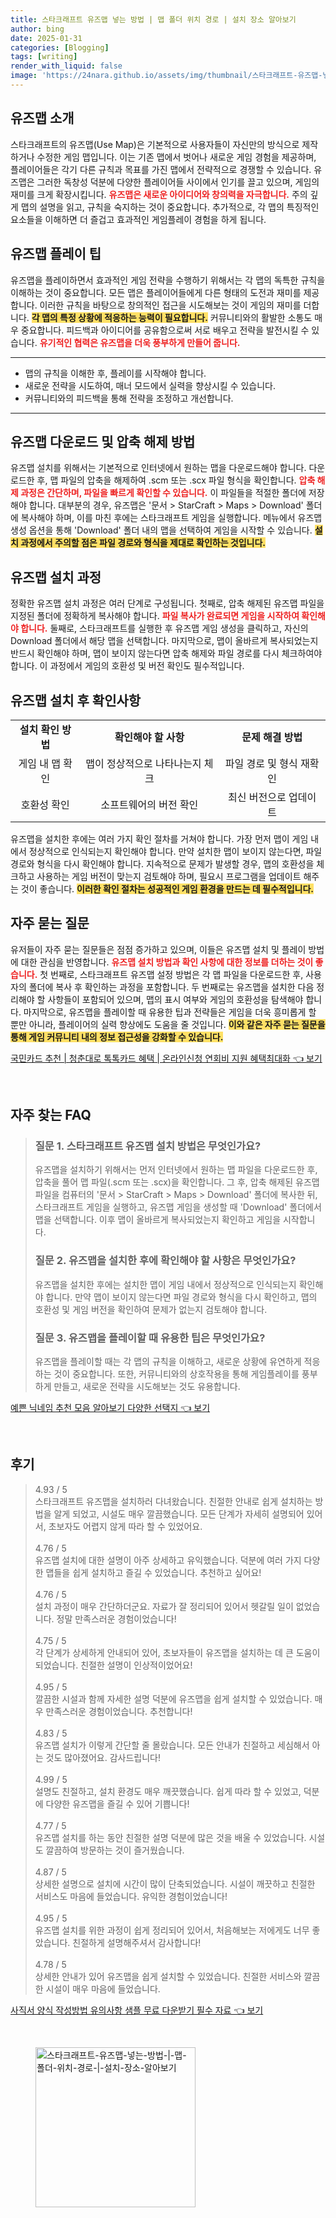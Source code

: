 ```yaml
---
title: 스타크래프트 유즈맵 넣는 방법 | 맵 폴더 위치 경로 | 설치 장소 알아보기
author: bing
date: 2025-01-31
categories: [Blogging]
tags: [writing]
render_with_liquid: false
image: 'https://24nara.github.io/assets/img/thumbnail/스타크래프트-유즈맵-넣는-방법-|-맵-폴더-위치-경로-|-설치-장소-알아보기.webp'
---
```



<h2 id='유즈맵_소개'>유즈맵 소개</h2>

<p>스타크래프트의 유즈맵(Use Map)은 기본적으로 사용자들이 자신만의 방식으로 제작하거나 수정한 게임 맵입니다. 이는 기존 맵에서 벗어나 새로운 게임 경험을 제공하며, 플레이어들은 각기 다른 규칙과 목표를 가진 맵에서 전략적으로 경쟁할 수 있습니다. 유즈맵은 그러한 독창성 덕분에 다양한 플레이어들 사이에서 인기를 끌고 있으며, 게임의 재미를 크게 확장시킵니다. <b><span style="color: #ee2323;">유즈맵은 새로운 아이디어와 창의력을 자극합니다.</span></b> 주의 깊게 맵의 설명을 읽고, 규칙을 숙지하는 것이 중요합니다. 추가적으로, 각 맵의 특징적인 요소들을 이해하면 더 즐겁고 효과적인 게임플레이 경험을 하게 됩니다. </p>

<h2 id='유즈맵_플레이_팁'>유즈맵 플레이 팁</h2>

<p>유즈맵을 플레이하면서 효과적인 게임 전략을 수행하기 위해서는 각 맵의 독특한 규칙을 이해하는 것이 중요합니다. 모든 맵은 플레이어들에게 다른 형태의 도전과 재미를 제공합니다. 이러한 규칙을 바탕으로 창의적인 접근을 시도해보는 것이 게임의 재미를 더합니다. <b><span style="background-color: #ffe066;">각 맵의 특정 상황에 적응하는 능력이 필요합니다.</span></b> 커뮤니티와의 활발한 소통도 매우 중요합니다. 피드백과 아이디어를 공유함으로써 서로 배우고 전략을 발전시킬 수 있습니다. <b><span style="color: #ee2323;">유기적인 협력은 유즈맵을 더욱 풍부하게 만들어 줍니다.</span></b></p>

<hr />

<ul>
    <li>맵의 규칙을 이해한 후, 플레이를 시작해야 합니다.</li>
    <li>새로운 전략을 시도하여, 매너 모드에서 실력을 향상시킬 수 있습니다.</li>
    <li>커뮤니티와의 피드백을 통해 전략을 조정하고 개선합니다.</li>
</ul>

<hr />

<h2 id='유즈맵_다운로드_및_압축_해제_방법'>유즈맵 다운로드 및 압축 해제 방법</h2>

<p>유즈맵 설치를 위해서는 기본적으로 인터넷에서 원하는 맵을 다운로드해야 합니다. 다운로드한 후, 맵 파일의 압축을 해제하여 .scm 또는 .scx 파일 형식을 확인합니다. <b><span style="color: #ee2323;">압축 해제 과정은 간단하며, 파일을 빠르게 확인할 수 있습니다.</span></b> 이 파일들을 적절한 폴더에 저장해야 합니다. 대부분의 경우, 유즈맵은 '문서 > StarCraft > Maps > Download' 폴더에 복사해야 하며, 이를 마친 후에는 스타크래프트 게임을 실행합니다. 메뉴에서 유즈맵 생성 옵션을 통해 'Download' 폴더 내의 맵을 선택하여 게임을 시작할 수 있습니다. <b><span style="background-color: #ffe066;">설치 과정에서 주의할 점은 파일 경로와 형식을 제대로 확인하는 것입니다.</span></b></p>

<h2 id='유즈맵_설치_과정'>유즈맵 설치 과정</h2>

<p>정확한 유즈맵 설치 과정은 여러 단계로 구성됩니다. 첫째로, 압축 해제된 유즈맵 파일을 지정된 폴더에 정확하게 복사해야 합니다. <b><span style="color: #ee2323;">파일 복사가 완료되면 게임을 시작하여 확인해야 합니다.</span></b> 둘째로, 스타크래프트를 실행한 후 유즈맵 게임 생성을 클릭하고, 자신의 Download 폴더에서 해당 맵을 선택합니다. 마지막으로, 맵이 올바르게 복사되었는지 반드시 확인해야 하며, 맵이 보이지 않는다면 압축 해제와 파일 경로를 다시 체크하여야 합니다. 이 과정에서 게임의 호환성 및 버전 확인도 필수적입니다. </p>

<h2 id='유즈맵_설치_후_확인사항'>유즈맵 설치 후 확인사항</h2>

<table>
    <tr>
        <td style="text-align: center; height: 17px;"><b>설치 확인 방법</b></td>
        <td style="text-align: center; height: 17px;"><b>확인해야 할 사항</b></td>
        <td style="text-align: center; height: 17px;"><b>문제 해결 방법</b></td>
    </tr>
    <tr>
        <td style="text-align: center; height: 17px;">게임 내 맵 확인</td>
        <td style="text-align: center; height: 17px;">맵이 정상적으로 나타나는지 체크</td>
        <td style="text-align: center; height: 17px;">파일 경로 및 형식 재확인</td>
    </tr>
    <tr>
        <td style="text-align: center; height: 17px;">호환성 확인</td>
        <td style="text-align: center; height: 17px;">소프트웨어의 버전 확인</td>
        <td style="text-align: center; height: 17px;">최신 버전으로 업데이트</td>
    </tr>
</table>

<p>유즈맵을 설치한 후에는 여러 가지 확인 절차를 거쳐야 합니다. 가장 먼저 맵이 게임 내에서 정상적으로 인식되는지 확인해야 합니다. 만약 설치한 맵이 보이지 않는다면, 파일 경로와 형식을 다시 확인해야 합니다. 지속적으로 문제가 발생할 경우, 맵의 호환성을 체크하고 사용하는 게임 버전이 맞는지 검토해야 하며, 필요시 프로그램을 업데이트 해주는 것이 좋습니다. <b><span style="background-color: #ffe066;">이러한 확인 절차는 성공적인 게임 환경을 만드는 데 필수적입니다.</span></b></p>

<h2 id='자주_묻는_질문'>자주 묻는 질문</h2>

<p>유저들이 자주 묻는 질문들은 점점 증가하고 있으며, 이들은 유즈맵 설치 및 플레이 방법에 대한 관심을 반영합니다. <b><span style="color: #ee2323;">유즈맵 설치 방법과 확인 사항에 대한 정보를 더하는 것이 좋습니다.</span></b> 첫 번째로, 스타크래프트 유즈맵 설정 방법은 각 맵 파일을 다운로드한 후, 사용자의 폴더에 복사 후 확인하는 과정을 포함합니다. 두 번째로는 유즈맵을 설치한 다음 정리해야 할 사항들이 포함되어 있으며, 맵의 표시 여부와 게임의 호환성을 탐색해야 합니다. 마지막으로, 유즈맵을 플레이할 때 유용한 팁과 전략들은 게임을 더욱 흥미롭게 할 뿐만 아니라, 플레이어의 실력 향상에도 도움을 줄 것입니다. <b><span style="background-color: #ffe066;">이와 같은 자주 묻는 질문을 통해 게임 커뮤니티 내의 정보 접근성을 강화할 수 있습니다.</span></b></p>


<p><a class="click-button" title="국민카드 추천 | 청춘대로 톡톡카드 혜택 | 온라인신청 연회비 지원 혜택최대화" href="https://24nara.github.io/posts/%EA%B5%AD%EB%AF%BC%EC%B9%B4%EB%93%9C-%EC%B6%94%EC%B2%9C-%EC%B2%AD%EC%B6%98%EB%8C%80%EB%A1%9C-%ED%86%A1%ED%86%A1%EC%B9%B4%EB%93%9C-%ED%98%9C%ED%83%9D-%EC%98%A8%EB%9D%BC%EC%9D%B8%EC%8B%A0%EC%B2%AD-%EC%97%B0%ED%9A%8C%EB%B9%84-%EC%A7%80%EC%9B%90-%ED%98%9C%ED%83%9D%EC%B5%9C%EB%8C%80%ED%99%94/" rel="dofollow">국민카드 추천 | 청춘대로 톡톡카드 혜택 | 온라인신청 연회비 지원 혜택최대화 👈 보기</a></p><br>
<h2 id='자주_찾는_FAQ'>자주 찾는 FAQ</h2>
<div itemscope="" itemtype="https://schema.org/FAQPage"> 
<blockquote> 
<div itemscope="" itemprop="mainEntity" itemtype="https://schema.org/Question"> 
<h3 itemprop="name">질문 1. 스타크래프트 유즈맵 설치 방법은 무엇인가요?</h3> 
<div itemscope="" itemprop="acceptedAnswer" itemtype="https://schema.org/Answer"> 
<span itemprop="text"> 
<p>유즈맵을 설치하기 위해서는 먼저 인터넷에서 원하는 맵 파일을 다운로드한 후, 압축을 풀어 맵 파일(.scm 또는 .scx)을 확인합니다. 그 후, 압축 해제된 유즈맵 파일을 컴퓨터의 '문서 > StarCraft > Maps > Download' 폴더에 복사한 뒤, 스타크래프트 게임을 실행하고, 유즈맵 게임을 생성할 때 'Download' 폴더에서 맵을 선택합니다. 이후 맵이 올바르게 복사되었는지 확인하고 게임을 시작합니다.</p> 
</span> 
</div> 
</div> 
<div itemscope="" itemprop="mainEntity" itemtype="https://schema.org/Question"> 
<h3 itemprop="name">질문 2. 유즈맵을 설치한 후에 확인해야 할 사항은 무엇인가요?</h3> 
<div itemscope="" itemprop="acceptedAnswer" itemtype="https://schema.org/Answer"> 
<span itemprop="text"> 
<p>유즈맵을 설치한 후에는 설치한 맵이 게임 내에서 정상적으로 인식되는지 확인해야 합니다. 만약 맵이 보이지 않는다면 파일 경로와 형식을 다시 확인하고, 맵의 호환성 및 게임 버전을 확인하여 문제가 없는지 검토해야 합니다.</p> 
</span> 
</div> 
</div> 
<div itemscope="" itemprop="mainEntity" itemtype="https://schema.org/Question"> 
<h3 itemprop="name">질문 3. 유즈맵을 플레이할 때 유용한 팁은 무엇인가요?</h3> 
<div itemscope="" itemprop="acceptedAnswer" itemtype="https://schema.org/Answer"> 
<span itemprop="text"> 
<p>유즈맵을 플레이할 때는 각 맵의 규칙을 이해하고, 새로운 상황에 유연하게 적응하는 것이 중요합니다. 또한, 커뮤니티와의 상호작용을 통해 게임플레이를 풍부하게 만들고, 새로운 전략을 시도해보는 것도 유용합니다.</p> 
</span> 
</div> 
</div> 
</blockquote> 
</div>
<p><a class="click-button" title="예쁜 닉네임 추천 모음 알아보기 다양한 선택지" href="https://24nara.github.io/posts/%EC%98%88%EC%81%9C-%EB%8B%89%EB%84%A4%EC%9E%84-%EC%B6%94%EC%B2%9C-%EB%AA%A8%EC%9D%8C-%EC%95%8C%EC%95%84%EB%B3%B4%EA%B8%B0-%EB%8B%A4%EC%96%91%ED%95%9C-%EC%84%A0%ED%83%9D%EC%A7%80/" rel="dofollow">예쁜 닉네임 추천 모음 알아보기 다양한 선택지 👈 보기</a></p><br>
<h2 id='후기'>후기</h2>
<div itemscope itemtype="https://schema.org/Product">
  <blockquote>
  <div itemprop="review" itemscope itemtype="https://schema.org/Review">
      <div itemprop="reviewRating" itemscope itemtype="https://schema.org/Rating"> <span itemprop="ratingValue">4.93</span> / <span itemprop="bestRating">5</span> </div>
      <span itemprop="reviewBody">스타크래프트 유즈맵을 설치하러 다녀왔습니다. 친절한 안내로 쉽게 설치하는 방법을 알게 되었고, 시설도 매우 깔끔했습니다. 모든 단계가 자세히 설명되어 있어서, 초보자도 어렵지 않게 따라 할 수 있었어요.</span>
  </div>
  <br>
  <div itemprop="review" itemscope itemtype="https://schema.org/Review">
      <div itemprop="reviewRating" itemscope itemtype="https://schema.org/Rating"> <span itemprop="ratingValue">4.76</span> / <span itemprop="bestRating">5</span> </div>
      <span itemprop="reviewBody">유즈맵 설치에 대한 설명이 아주 상세하고 유익했습니다. 덕분에 여러 가지 다양한 맵들을 쉽게 설치하고 즐길 수 있었습니다. 추천하고 싶어요!</span>
  </div>
  <br>
  <div itemprop="review" itemscope itemtype="https://schema.org/Review">
      <div itemprop="reviewRating" itemscope itemtype="https://schema.org/Rating"> <span itemprop="ratingValue">4.76</span> / <span itemprop="bestRating">5</span> </div>
      <span itemprop="reviewBody">설치 과정이 매우 간단하더군요. 자료가 잘 정리되어 있어서 헷갈릴 일이 없었습니다. 정말 만족스러운 경험이었습니다!</span>
  </div>
  <br>
  <div itemprop="review" itemscope itemtype="https://schema.org/Review">
      <div itemprop="reviewRating" itemscope itemtype="https://schema.org/Rating"> <span itemprop="ratingValue">4.75</span> / <span itemprop="bestRating">5</span> </div>
      <span itemprop="reviewBody">각 단계가 상세하게 안내되어 있어, 초보자들이 유즈맵을 설치하는 데 큰 도움이 되었습니다. 친절한 설명이 인상적이었어요!</span>
  </div>
  <br>
  <div itemprop="review" itemscope itemtype="https://schema.org/Review">
      <div itemprop="reviewRating" itemscope itemtype="https://schema.org/Rating"> <span itemprop="ratingValue">4.95</span> / <span itemprop="bestRating">5</span> </div>
      <span itemprop="reviewBody">깔끔한 시설과 함께 자세한 설명 덕분에 유즈맵을 쉽게 설치할 수 있었습니다. 매우 만족스러운 경험이었습니다. 추천합니다!</span>
  </div>
  <br>
  <div itemprop="review" itemscope itemtype="https://schema.org/Review">
      <div itemprop="reviewRating" itemscope itemtype="https://schema.org/Rating"> <span itemprop="ratingValue">4.83</span> / <span itemprop="bestRating">5</span> </div>
      <span itemprop="reviewBody">유즈맵 설치가 이렇게 간단할 줄 몰랐습니다. 모든 안내가 친절하고 세심해서 아는 것도 많아졌어요. 감사드립니다!</span>
  </div>
  <br>
  <div itemprop="review" itemscope itemtype="https://schema.org/Review">
      <div itemprop="reviewRating" itemscope itemtype="https://schema.org/Rating"> <span itemprop="ratingValue">4.99</span> / <span itemprop="bestRating">5</span> </div>
      <span itemprop="reviewBody">설명도 친절하고, 설치 환경도 매우 깨끗했습니다. 쉽게 따라 할 수 있었고, 덕분에 다양한 유즈맵을 즐길 수 있어 기쁩니다!</span>
  </div>
  <br>
  <div itemprop="review" itemscope itemtype="https://schema.org/Review">
      <div itemprop="reviewRating" itemscope itemtype="https://schema.org/Rating"> <span itemprop="ratingValue">4.77</span> / <span itemprop="bestRating">5</span> </div>
      <span itemprop="reviewBody">유즈맵 설치를 하는 동안 친절한 설명 덕분에 많은 것을 배울 수 있었습니다. 시설도 깔끔하여 방문하는 것이 즐거웠습니다.</span>
  </div>
  <br>
  <div itemprop="review" itemscope itemtype="https://schema.org/Review">
      <div itemprop="reviewRating" itemscope itemtype="https://schema.org/Rating"> <span itemprop="ratingValue">4.87</span> / <span itemprop="bestRating">5</span> </div>
      <span itemprop="reviewBody">상세한 설명으로 설치에 시간이 많이 단축되었습니다. 시설이 깨끗하고 친절한 서비스도 마음에 들었습니다. 유익한 경험이었습니다!</span>
  </div>
  <br>
  <div itemprop="review" itemscope itemtype="https://schema.org/Review">
      <div itemprop="reviewRating" itemscope itemtype="https://schema.org/Rating"> <span itemprop="ratingValue">4.95</span> / <span itemprop="bestRating">5</span> </div>
      <span itemprop="reviewBody">유즈맵 설치를 위한 과정이 쉽게 정리되어 있어서, 처음해보는 저에게도 너무 좋았습니다. 친절하게 설명해주셔서 감사합니다!</span>
  </div>
  <br>
  <div itemprop="review" itemscope itemtype="https://schema.org/Review">
      <div itemprop="reviewRating" itemscope itemtype="https://schema.org/Rating"> <span itemprop="ratingValue">4.78</span> / <span itemprop="bestRating">5</span> </div>
      <span itemprop="reviewBody">상세한 안내가 있어 유즈맵을 쉽게 설치할 수 있었습니다. 친절한 서비스와 깔끔한 시설이 매우 마음에 들었습니다.</span>
  </div>
  </blockquote>
</div>
<p><a class="click-button" title="사직서 양식 작성방법 유의사항 샘플 무료 다운받기 필수 자료" href="https://24nara.github.io/posts/%EC%82%AC%EC%A7%81%EC%84%9C-%EC%96%91%EC%8B%9D-%EC%9E%91%EC%84%B1%EB%B0%A9%EB%B2%95-%EC%9C%A0%EC%9D%98%EC%82%AC%ED%95%AD-%EC%83%98%ED%94%8C-%EB%AC%B4%EB%A3%8C-%EB%8B%A4%EC%9A%B4%EB%B0%9B%EA%B8%B0-%ED%95%84%EC%88%98-%EC%9E%90%EB%A3%8C/" rel="dofollow">사직서 양식 작성방법 유의사항 샘플 무료 다운받기 필수 자료 👈 보기</a></p><br>
<figure class="image"><img src="https://24nara.github.io/assets/img/thumbnail/스타크래프트-유즈맵-넣는-방법-|-맵-폴더-위치-경로-|-설치-장소-알아보기.webp" alt="스타크래프트-유즈맵-넣는-방법-|-맵-폴더-위치-경로-|-설치-장소-알아보기" width="256" height="256"></figure>